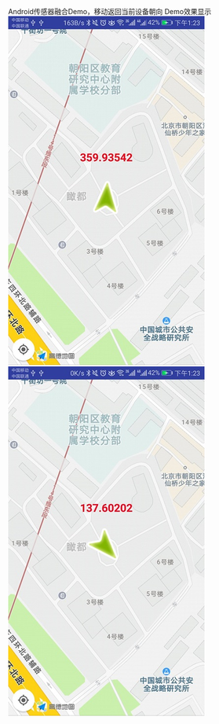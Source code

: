 Android传感器融合Demo，移动返回当前设备朝向
Demo效果显示
![项目显示效果](https://github.com/EUEHBin/SenorMerge/blob/master/pic/p3.jpg)            ![项目显示效果](https://github.com/EUEHBin/SenorMerge/blob/master/pic/p4.jpg)
